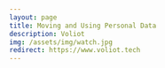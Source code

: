 ```yaml
---
layout: page
title: Moving and Using Personal Data
description: Voliot
img: /assets/img/watch.jpg
redirect: https://www.voliot.tech
---
```

